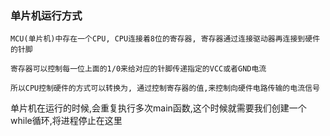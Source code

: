 ### 单片机运行方式
    MCU(单片机)中存在一个CPU, CPU连接着8位的寄存器, 寄存器通过连接驱动器再连接到硬件的针脚

    寄存器可以控制每一位上面的1/0来给对应的针脚传递指定的VCC或者GND电流
    
    所以CPU控制硬件的方式可以转换为, 通过控制寄存器的值,来控制向硬件电路传输的电流信号
单片机在运行的时候,会重复执行多次main函数,这个时候就需要我们创建一个while循环,将进程停止在这里